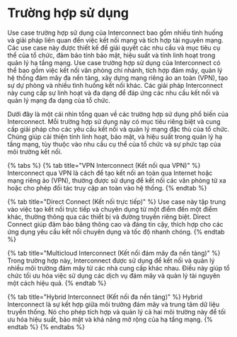 # Trường hợp sử dụng

Use case trường hợp sử dụng của Interconnect bao gồm nhiều tình huống và giải pháp liên quan đến việc kết nối mạng và tích hợp tài nguyên mạng. Các use case này được thiết kế để giải quyết các nhu cầu và mục tiêu cụ thể của tổ chức, đảm bảo tính bảo mật, hiệu suất và tính linh hoạt trong quản lý hạ tầng mạng. Use case trường hợp sử dụng của Interconnect có thể bao gồm việc kết nối văn phòng chi nhánh, tích hợp đám mây, quản lý hệ thống đám mây đa nền tảng, xây dựng mạng riêng ảo an toàn (VPN), tạo sự dự phòng và nhiều tình huống kết nối khác. Các giải pháp Interconnect này cung cấp sự linh hoạt và đa dạng để đáp ứng các nhu cầu kết nối và quản lý mạng đa dạng của tổ chức.

Dưới đây là một cái nhìn tổng quan về các trường hợp sử dụng phổ biến của Interconnect. Mỗi trường hợp sử dụng này có mục tiêu riêng biệt và cung cấp giải pháp cho các yêu cầu kết nối và quản lý mạng đặc thù của tổ chức. Chúng giúp cải thiện tính linh hoạt, bảo mật, và hiệu suất trong quản lý hạ tầng mạng, tùy thuộc vào nhu cầu cụ thể của tổ chức và sự phức tạp của môi trường kết nối.



{% tabs %}
{% tab title="VPN Interconnect (Kết nối qua VPN)" %}
Interconnect qua VPN là cách để tạo kết nối an toàn qua Internet hoặc mạng riêng ảo (VPN), thường được sử dụng để kết nối các văn phòng từ xa hoặc cho phép đối tác truy cập an toàn vào hệ thống.
{% endtab %}

{% tab title="Direct Connect (Kết nối trực tiếp)" %}
Use case này tập trung vào việc tạo kết nối trực tiếp và chuyên dụng từ một điểm đến một điểm khác, thường thông qua các thiết bị và đường truyền riêng biệt. Direct Connect giúp đảm bảo băng thông cao và đáng tin cậy, thích hợp cho các ứng dụng yêu cầu kết nối chuyên dụng và tốc độ nhanh chóng.
{% endtab %}

{% tab title="Multicloud Interconnect (Kết nối đám mây đa nền tảng)" %}
Trong trường hợp này, Interconnect được sử dụng để kết nối và quản lý nhiều môi trường đám mây từ các nhà cung cấp khác nhau. Điều này giúp tổ chức tối ưu hóa việc sử dụng các dịch vụ đám mây và quản lý tài nguyên một cách hiệu quả.
{% endtab %}

{% tab title="Hybrid Interconnect (Kết nối đa nền tảng)" %}
Hybrid Interconnect là sự kết hợp giữa môi trường đám mây và trung tâm dữ liệu truyền thống. Nó cho phép tích hợp và quản lý cả hai môi trường này để tối ưu hóa hiệu suất, bảo mật và khả năng mở rộng của hạ tầng mạng.
{% endtab %}
{% endtabs %}
